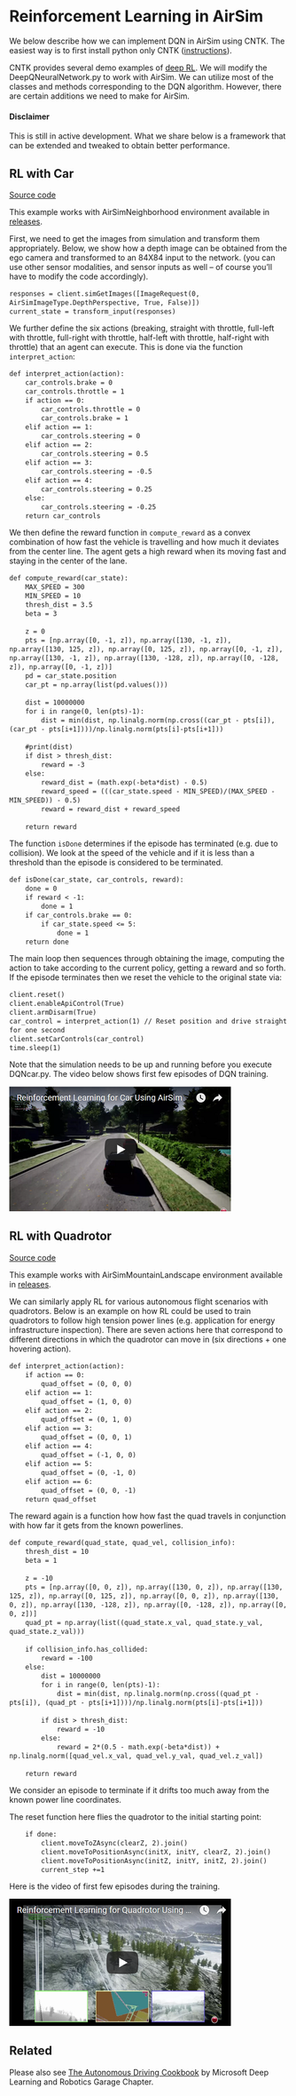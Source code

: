 # Reinforcement Learning in AirSim

We below describe how we can implement DQN in AirSim using CNTK. The easiest way is to first install python only CNTK ([instructions](https://docs.microsoft.com/en-us/cognitive-toolkit/setup-windows-python?tabs=cntkpy22)).

CNTK provides several demo examples of [deep RL](https://github.com/Microsoft/CNTK/tree/master/Examples/ReinforcementLearning). We will modify the DeepQNeuralNetwork.py to work with AirSim. We can utilize most of the classes and methods corresponding to the DQN algorithm. However, there are certain additions we need to make for AirSim.

#### Disclaimer
This is still in active development. What we share below is a framework that can be extended and tweaked to obtain better performance.

## RL with Car

[Source code](https://github.com/Microsoft/AirSim/tree/master/PythonClient//car/DQNcar.py)

This example works with AirSimNeighborhood environment available in [releases](https://github.com/Microsoft/AirSim/releases).

First, we need to get the images from simulation and transform them appropriately. Below, we show how a depth image can be obtained from the ego camera and transformed to an 84X84 input to the network. (you can use other sensor modalities, and sensor inputs as well – of course you’ll have to modify the code accordingly).

```
responses = client.simGetImages([ImageRequest(0, AirSimImageType.DepthPerspective, True, False)])
current_state = transform_input(responses)
```

We further define the six actions (breaking, straight with throttle, full-left with throttle, full-right with throttle, half-left with throttle, half-right with throttle) that an agent can execute. This is done via the function `interpret_action`:

```
def interpret_action(action):
    car_controls.brake = 0
    car_controls.throttle = 1
    if action == 0:
        car_controls.throttle = 0
        car_controls.brake = 1
    elif action == 1:
        car_controls.steering = 0
    elif action == 2:
        car_controls.steering = 0.5
    elif action == 3:
        car_controls.steering = -0.5
    elif action == 4:
        car_controls.steering = 0.25
    else:
        car_controls.steering = -0.25
    return car_controls
```

We then define the reward function in `compute_reward` as a convex combination of how fast the vehicle is travelling and how much it deviates from the center line. The agent gets a high reward when its moving fast and staying in the center of the lane.

```
def compute_reward(car_state):
    MAX_SPEED = 300
    MIN_SPEED = 10
    thresh_dist = 3.5
    beta = 3

    z = 0
    pts = [np.array([0, -1, z]), np.array([130, -1, z]), np.array([130, 125, z]), np.array([0, 125, z]), np.array([0, -1, z]), np.array([130, -1, z]), np.array([130, -128, z]), np.array([0, -128, z]), np.array([0, -1, z])]
    pd = car_state.position
    car_pt = np.array(list(pd.values()))

    dist = 10000000
    for i in range(0, len(pts)-1):
        dist = min(dist, np.linalg.norm(np.cross((car_pt - pts[i]), (car_pt - pts[i+1])))/np.linalg.norm(pts[i]-pts[i+1]))

    #print(dist)
    if dist > thresh_dist:
        reward = -3
    else:
        reward_dist = (math.exp(-beta*dist) - 0.5)
        reward_speed = (((car_state.speed - MIN_SPEED)/(MAX_SPEED - MIN_SPEED)) - 0.5)
        reward = reward_dist + reward_speed

    return reward
```

The function `isDone` determines if the episode has terminated (e.g. due to collision). We look at the speed of the vehicle and if it is less than a threshold than the episode is considered to be terminated.

```
def isDone(car_state, car_controls, reward):
    done = 0
    if reward < -1:
        done = 1
    if car_controls.brake == 0:
        if car_state.speed <= 5:
            done = 1
    return done
```

The main loop then sequences through obtaining the image, computing the action to take according to the current policy, getting a reward and so forth.
If the episode terminates then we reset the vehicle to the original state via: 

```
client.reset()
client.enableApiControl(True)
client.armDisarm(True)
car_control = interpret_action(1) // Reset position and drive straight for one second
client.setCarControls(car_control)
time.sleep(1)
```

Note that the simulation needs to be up and running before you execute DQNcar.py. The video below shows first few episodes of DQN training.

[![Reinforcement Learning - Car](images/dqn_car.png)](https://youtu.be/fv-oFPAqSZ4)

## RL with Quadrotor

[Source code](https://github.com/Microsoft/AirSim/tree/master/PythonClient//multirotor/DQNdrone.py)

This example works with AirSimMountainLandscape environment available in [releases](https://github.com/Microsoft/AirSim/releases).

We can similarly apply RL for various autonomous flight scenarios with quadrotors. Below is an example on how RL could be used to train quadrotors to follow high tension power lines (e.g. application for energy infrastructure inspection).
There are seven actions here that correspond to different directions in which the quadrotor can move in (six directions + one hovering action).

```
def interpret_action(action):
    if action == 0:
        quad_offset = (0, 0, 0)
    elif action == 1:
        quad_offset = (1, 0, 0)
    elif action == 2:
        quad_offset = (0, 1, 0)
    elif action == 3:
        quad_offset = (0, 0, 1)
    elif action == 4:
        quad_offset = (-1, 0, 0)    
    elif action == 5:
        quad_offset = (0, -1, 0)
    elif action == 6:
        quad_offset = (0, 0, -1)
    return quad_offset
```

The reward again is a function how how fast the quad travels in conjunction with how far it gets from the known powerlines.

```
def compute_reward(quad_state, quad_vel, collision_info):
    thresh_dist = 10
    beta = 1

    z = -10
    pts = [np.array([0, 0, z]), np.array([130, 0, z]), np.array([130, 125, z]), np.array([0, 125, z]), np.array([0, 0, z]), np.array([130, 0, z]), np.array([130, -128, z]), np.array([0, -128, z]), np.array([0, 0, z])]
    quad_pt = np.array(list((quad_state.x_val, quad_state.y_val, quad_state.z_val)))

    if collision_info.has_collided:
        reward = -100
    else:    
        dist = 10000000
        for i in range(0, len(pts)-1):
            dist = min(dist, np.linalg.norm(np.cross((quad_pt - pts[i]), (quad_pt - pts[i+1])))/np.linalg.norm(pts[i]-pts[i+1]))

        if dist > thresh_dist:
            reward = -10
        else:
            reward = 2*(0.5 - math.exp(-beta*dist)) + np.linalg.norm([quad_vel.x_val, quad_vel.y_val, quad_vel.z_val])

    return reward
```

We consider an episode to terminate if it drifts too much away from the known power line coordinates. 

The reset function here flies the quadrotor to the initial starting point:

```
    if done:
        client.moveToZAsync(clearZ, 2).join()
        client.moveToPositionAsync(initX, initY, clearZ, 2).join()
        client.moveToPositionAsync(initZ, initY, initZ, 2).join()
        current_step +=1
```

Here is the video of first few episodes during the training.

[![Reinforcement Learning - Quadrotor](images/dqn_quadcopter.png)](https://youtu.be/uKm15Y3M1Nk)

## Related
 Please also see [The Autonomous Driving Cookbook](https://aka.ms/AutonomousDrivingCookbook) by Microsoft Deep Learning and Robotics Garage Chapter.
